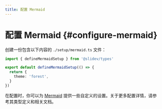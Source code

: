 ```yaml
---
title: 配置 Mermaid
---
```


# 配置 Mermaid {#configure-mermaid}

创建一份包含以下内容的 `./setup/mermaid.ts` 文件：

```ts
import { defineMermaidSetup } from '@slidev/types'

export default defineMermaidSetup(() => {
  return {
    theme: 'forest',
  }
})
```

在配置时，你可以为 [Mermaid](https://mermaid-js.github.io/) 提供一些自定义的设置。关于更多配置详情，请参考其类型定义和相关文档。
